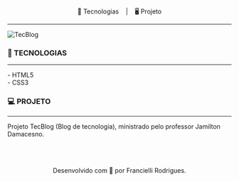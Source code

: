 
<p align="center">
<g-emoji class="g-emoji" alias="rocket">🚀</g-emoji>
Tecnologias
</a></h1>
&nbsp;&nbsp;&nbsp;|&nbsp;&nbsp;&nbsp;
<g-emoji class="g-emoji" alias="computer">🖥️</g-emoji>
Projeto
</a>
</p><hr>
  
<img alt="TecBlog" src="https://ik.imagekit.io/atnyozbx9v/Tecblog_yLsnjECaw.jpg"> 


### 🚀 TECNOLOGIAS
<hr>
- HTML5<br>
- CSS3<br>

### 💻 PROJETO
<hr>

Projeto TecBlog (Blog de tecnologia), ministrado pelo professor Jamilton Damacesno. 
<br><br><br><br>
<p align="center">
Desenvolvido com 💜 por Francielli Rodrigues.
</p>


